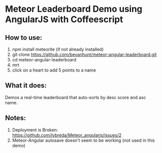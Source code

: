 # Meteor Leaderboard Demo using AngularJS with Coffeescript
## How to use:
  1. npm install meteorite (if not already installed)
  2. git clone https://github.com/bevanhunt/meteor-angular-leaderboard.git
  3. cd meteor-angular-leaderboard
  4. mrt
  5. click on a heart to add 5 points to a name

## What it does:
  Demos a real-time leaderboard that auto-sorts by desc score and asc name.

## Notes:
  1. Deployment is Broken: https://github.com/lvbreda/Meteor_angularjs/issues/2
  2. Meteor-Angular autosave doesn't seem to be working (not used in this demo)